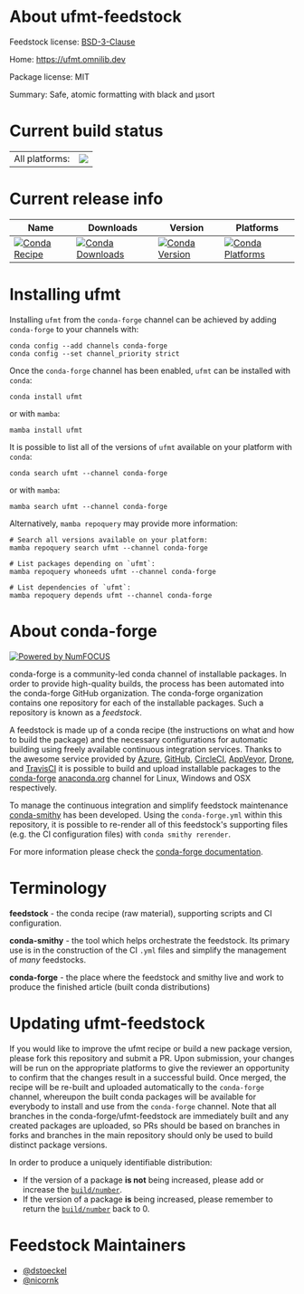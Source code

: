 About ufmt-feedstock
====================

Feedstock license: [BSD-3-Clause](https://github.com/conda-forge/ufmt-feedstock/blob/main/LICENSE.txt)

Home: https://ufmt.omnilib.dev

Package license: MIT

Summary: Safe, atomic formatting with black and μsort

Current build status
====================


<table><tr><td>All platforms:</td>
    <td>
      <a href="https://dev.azure.com/conda-forge/feedstock-builds/_build/latest?definitionId=17698&branchName=main">
        <img src="https://dev.azure.com/conda-forge/feedstock-builds/_apis/build/status/ufmt-feedstock?branchName=main">
      </a>
    </td>
  </tr>
</table>

Current release info
====================

| Name | Downloads | Version | Platforms |
| --- | --- | --- | --- |
| [![Conda Recipe](https://img.shields.io/badge/recipe-ufmt-green.svg)](https://anaconda.org/conda-forge/ufmt) | [![Conda Downloads](https://img.shields.io/conda/dn/conda-forge/ufmt.svg)](https://anaconda.org/conda-forge/ufmt) | [![Conda Version](https://img.shields.io/conda/vn/conda-forge/ufmt.svg)](https://anaconda.org/conda-forge/ufmt) | [![Conda Platforms](https://img.shields.io/conda/pn/conda-forge/ufmt.svg)](https://anaconda.org/conda-forge/ufmt) |

Installing ufmt
===============

Installing `ufmt` from the `conda-forge` channel can be achieved by adding `conda-forge` to your channels with:

```
conda config --add channels conda-forge
conda config --set channel_priority strict
```

Once the `conda-forge` channel has been enabled, `ufmt` can be installed with `conda`:

```
conda install ufmt
```

or with `mamba`:

```
mamba install ufmt
```

It is possible to list all of the versions of `ufmt` available on your platform with `conda`:

```
conda search ufmt --channel conda-forge
```

or with `mamba`:

```
mamba search ufmt --channel conda-forge
```

Alternatively, `mamba repoquery` may provide more information:

```
# Search all versions available on your platform:
mamba repoquery search ufmt --channel conda-forge

# List packages depending on `ufmt`:
mamba repoquery whoneeds ufmt --channel conda-forge

# List dependencies of `ufmt`:
mamba repoquery depends ufmt --channel conda-forge
```


About conda-forge
=================

[![Powered by
NumFOCUS](https://img.shields.io/badge/powered%20by-NumFOCUS-orange.svg?style=flat&colorA=E1523D&colorB=007D8A)](https://numfocus.org)

conda-forge is a community-led conda channel of installable packages.
In order to provide high-quality builds, the process has been automated into the
conda-forge GitHub organization. The conda-forge organization contains one repository
for each of the installable packages. Such a repository is known as a *feedstock*.

A feedstock is made up of a conda recipe (the instructions on what and how to build
the package) and the necessary configurations for automatic building using freely
available continuous integration services. Thanks to the awesome service provided by
[Azure](https://azure.microsoft.com/en-us/services/devops/), [GitHub](https://github.com/),
[CircleCI](https://circleci.com/), [AppVeyor](https://www.appveyor.com/),
[Drone](https://cloud.drone.io/welcome), and [TravisCI](https://travis-ci.com/)
it is possible to build and upload installable packages to the
[conda-forge](https://anaconda.org/conda-forge) [anaconda.org](https://anaconda.org/)
channel for Linux, Windows and OSX respectively.

To manage the continuous integration and simplify feedstock maintenance
[conda-smithy](https://github.com/conda-forge/conda-smithy) has been developed.
Using the ``conda-forge.yml`` within this repository, it is possible to re-render all of
this feedstock's supporting files (e.g. the CI configuration files) with ``conda smithy rerender``.

For more information please check the [conda-forge documentation](https://conda-forge.org/docs/).

Terminology
===========

**feedstock** - the conda recipe (raw material), supporting scripts and CI configuration.

**conda-smithy** - the tool which helps orchestrate the feedstock.
                   Its primary use is in the construction of the CI ``.yml`` files
                   and simplify the management of *many* feedstocks.

**conda-forge** - the place where the feedstock and smithy live and work to
                  produce the finished article (built conda distributions)


Updating ufmt-feedstock
=======================

If you would like to improve the ufmt recipe or build a new
package version, please fork this repository and submit a PR. Upon submission,
your changes will be run on the appropriate platforms to give the reviewer an
opportunity to confirm that the changes result in a successful build. Once
merged, the recipe will be re-built and uploaded automatically to the
`conda-forge` channel, whereupon the built conda packages will be available for
everybody to install and use from the `conda-forge` channel.
Note that all branches in the conda-forge/ufmt-feedstock are
immediately built and any created packages are uploaded, so PRs should be based
on branches in forks and branches in the main repository should only be used to
build distinct package versions.

In order to produce a uniquely identifiable distribution:
 * If the version of a package **is not** being increased, please add or increase
   the [``build/number``](https://docs.conda.io/projects/conda-build/en/latest/resources/define-metadata.html#build-number-and-string).
 * If the version of a package **is** being increased, please remember to return
   the [``build/number``](https://docs.conda.io/projects/conda-build/en/latest/resources/define-metadata.html#build-number-and-string)
   back to 0.

Feedstock Maintainers
=====================

* [@dstoeckel](https://github.com/dstoeckel/)
* [@nicornk](https://github.com/nicornk/)

